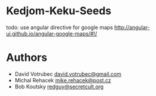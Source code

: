 # Kedjom-Keku-Seeds

todo: use angular directive for google maps http://angular-ui.github.io/angular-google-maps/#!/


Authors
===
* David Votrubec <david.votrubec@gmail.com>
* Michal Rehacek <mike.rehacek@post.cz>
* Bob Koutsky <redguy@secretcult.org>
